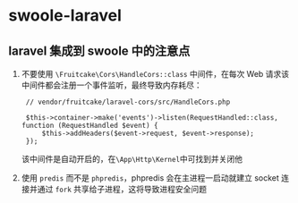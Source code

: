 # swoole-laravel

## laravel 集成到 swoole 中的注意点
1. 不要使用 `\Fruitcake\Cors\HandleCors::class` 中间件，在每次 Web 请求该中间件都会注册一个事件监听，最终导致内存耗尽：

        // vendor/fruitcake/laravel-cors/src/HandleCors.php
        
        $this->container->make('events')->listen(RequestHandled::class, function (RequestHandled $event) {
            $this->addHeaders($event->request, $event->response);
        });
        
    该中间件是自动开启的，在`\App\Http\Kernel`中可找到并关闭他

2. 使用 `predis` 而不是 `phpredis`，phpredis 会在主进程一启动就建立 socket 连接并通过 `fork` 共享给子进程，这将导致进程安全问题
